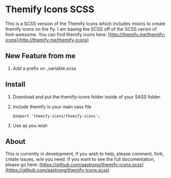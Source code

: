 Themify Icons SCSS
==================

This is a SCSS version of the Themify Icons which includes mixins to create themify icons on the fly. I am basing the SCSS off of the SCSS verion of font-awesome. You can find themify icons here: [http://themify.me/themify-icons](http://themify.me/themify-icons)

## New Feature from me
1. Add a prefix on _variable.scss

## Install
1. Download and put the themify-icons folder inside of your SASS folder.
2. Include themify in your main sass file  

	```
	@import 'themify-icons/themify-icons';

	```
3. Use as you wish

## About
This is currently in development, if you wish to help, please comment, fork, create issues, w/e you need.
If you want to see the full documentation, please go here:
[https://github.com/aastrong/themify-icons.scss](https://github.com/aastrong/themify-icons.scss)
